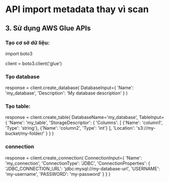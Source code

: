 # API import metadata thay vì scan
## 3. Sử dụng AWS Glue APIs
### Tạo cơ sở dữ liệu:

import boto3

client = boto3.client('glue')

### Tạo database
response = client.create_database(
    DatabaseInput={
        'Name': 'my_database',
        'Description': 'My database description'
    }
)


### Tạo table:

response = client.create_table(
    DatabaseName='my_database',
    TableInput={
        'Name': 'my_table',
        'StorageDescriptor': {
            'Columns': [
                {'Name': 'column1', 'Type': 'string'},
                {'Name': 'column2', 'Type': 'int'}
            ],
            'Location': 's3://my-bucket/my-folder/'
        }
    }
)

### connection

response = client.create_connection(
    ConnectionInput={
        'Name': 'my_connection',
        'ConnectionType': 'JDBC',
        'ConnectionProperties': {
            'JDBC_CONNECTION_URL': 'jdbc:mysql://my-database-url',
            'USERNAME': 'my-username',
            'PASSWORD': 'my-password'
        }
    }
)
#
